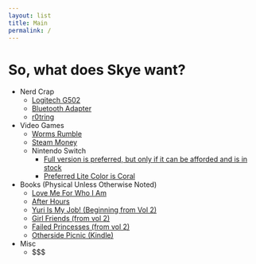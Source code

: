 ```yaml
---
layout: list
title: Main
permalink: /
---
```

# So, what does Skye want?
- Nerd Crap
  - [Logitech G502](https://www.amazon.com/gp/product/B07GBZ4Q68)
  - [Bluetooth Adapter](https://www.amazon.com/TP-Link-Bluetooth-Receiver-Controllers-UB400/dp/B07V1SZCY6/)
  - [r0tring](https://www.amazon.com/rOtring-Retractable-Mechanical-Pencil-1904447/dp/B00AZWNS84/)
- Video Games
  - [Worms Rumble](https://store.steampowered.com/app/1186040/Worms_Rumble/)
  - [Steam Money](https://store.steampowered.com/digitalgiftcards/)
  - Nintendo Switch
    - [Full version is preferred, but only if it can be afforded and is
      in
      stock](https://www.bestbuy.com/site/nintendo-switch-32gb-console-neon-red-neon-blue-joy-con/6364255.p)
    - [Preferred Lite
      Color is Coral](https://www.bestbuy.com/site/nintendo-switch-32gb-lite-coral/6257148.p)
- Books (Physical Unless Otherwise Noted)
  - [Love Me For Who I Am](https://www.amazon.com/dp/B0872SPKWP/)
  - [After Hours](https://www.amazon.com/dp/1421593807/)
  - [Yuri Is My Job! (Beginning from Vol 2)](https://www.amazon.com/dp/1632367785/)
  - [Girl Friends (from vol 2)](https://www.amazon.com/dp/1937867099/)
  - [Failed Princesses (from vol 2)](https://www.amazon.com/gp/product/B08DTKPH5F/)
  - [Otherside Picnic (Kindle)](https://www.amazon.com/Otherside-Picnic-1-Iori-Miyazawa-ebook/dp/B07VFBD4R3/)
- Misc
  - $$$